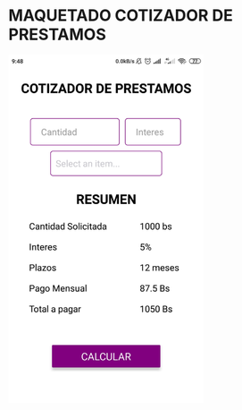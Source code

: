 # MAQUETADO COTIZADOR DE PRESTAMOS

<!-- ![texto disenio](images/imagetarea.jpg) -->
<img src="images/realMaque.jpg" alt="drawing" width="350"/>

